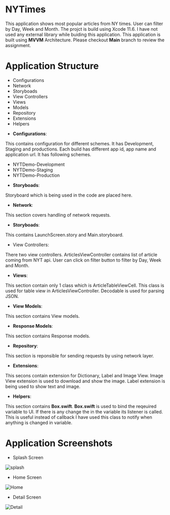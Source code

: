 # NYTimes

This application shows most popular articles from NY times. User can filter by Day, Week and Month. The projct is build using Xcode  11.6. I have not used any external library while buiding this application. This application is built using **MVVM** Architecture. Please checkout **Main** branch to review the assignment.


# Application Structure

- Configurations
- Network
- Storyboads
- View Controllers
- Views
- Models
- Repository
- Extensions
- Helpers



* **Configurations**:

This contains configuration for different schemes. It has Development, Staging and productions. Each build has different app id, app name and application url. It has following schemes.

- NYTDemo-Development
- NYTDemo-Staging
- NYTDemo-Production

* **Storyboads**:

Storyboard which is being used in the code are placed here.

* **Network**:

This section covers handling of network requests.

* **Storyboads**:

This contains LaunchScreen.story and Main.storyboard.

* View Controllers:

There two view controllers. ArticlesViewController contains list of article coming from NYT api. User can click on filter button to filter by Day, Week and Month.

* **Views**: 

This section contain only 1 class which is ArticleTableViewCell. This class is used for table view in ArticlesViewController. Decodable is used for parsing JSON.

* **View Models**:

This section contains View models.

* **Response Models**:

This section contains Response models. 

* **Repository**:

This section is reponsible for sending requests by using network layer. 

* **Extensions**:

This secons contain extension for Dictionary, Label and Image View. Image View extension is used to download and show the image. Label extension is being used to show text and image.

* **Helpers**:

This section contains **Box.swift**. **Box.swift** is used to bind the reqeuired variable to UI. If there is any change the in the variable its listener is called. This is useful instead of callback I have used this class to notify when anything is changed in variable.

# Application Screenshots

* Splash Screen

![splash](https://user-images.githubusercontent.com/2598508/75237534-f26cf200-57d8-11ea-9d2e-1e12c0af6798.png)

* Home Screen

![Home](https://user-images.githubusercontent.com/2598508/102532892-17ab5380-40be-11eb-9b42-ee153ecfd493.png)

* Detail Screen

![Detail](https://user-images.githubusercontent.com/2598508/75229943-5b01a200-57cc-11ea-9dd7-3d67b757dd2e.png)
